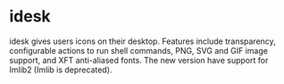 # idesk
idesk gives users icons on their desktop. Features include transparency, configurable actions to run shell commands, PNG, SVG and GIF image support, and XFT anti-aliased fonts.  The new version have support for Imlib2 (Imlib is deprecated).
